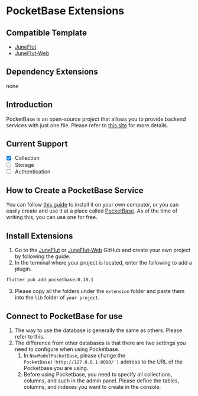 # PocketBase Extensions

## Compatible Template
- [JuneFlut](https://github.com/melodysdreamj/JuneFlut)
- [JuneFlut-Web](https://github.com/melodysdreamj/JuneFlut-Web)

## Dependency Extensions
none

## Introduction
PocketBase is an open-source project that allows you to provide backend services with just one file. Please refer to [this site](https://pocketbase.io/) for more details.

## Current Support
- [x] Collection
- [ ] Storage
- [ ] Authentication

## How to Create a PocketBase Service
You can follow [this guide](https://pocketbase.io/docs/) to install it on your own computer, or you can easily create and use it at a place called [PocketBase](https://app.pockethost.io/). As of the time of writing this, you can use one for free.

## Install Extensions
1. Go to the [JuneFlut](https://github.com/melodysdreamj/JuneFlut) or [JuneFlut-Web](https://github.com/melodysdreamj/JuneFlut-Web) GitHub and create your own project by following the guide.
2. In the terminal where your project is located, enter the following to add a plugin.
```bash
flutter pub add pocketbase:0.18.1
```
3. Please copy all the folders under the `extension` folder and paste them into the `lib` folder of `your project`.

## Connect to PocketBase for use
1. The way to use the database is generally the same as others. Please refer to this.
2. The difference from other databases is that there are two settings you need to configure when using Pocketbase.
   1. In `NewModelPocketBase`, please change the `PocketBase('http://127.0.0.1:8090/')` address to the URL of the Pocketbase you are using.
   2. Before using Pocketbase, you need to specify all collections, columns, and such in the admin panel. Please define the tables, columns, and indexes you want to create in the console.


































